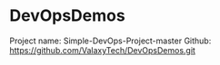 # DevOpsDemos
Project name:
	Simple-DevOps-Project-master
Github:
	https://github.com/ValaxyTech/DevOpsDemos.git